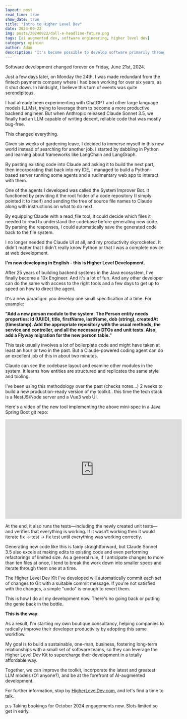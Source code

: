 ```yaml
---
layout: post
read_time: true
show_date: true
title: "Intro to Higher Level Dev"
date: 2024-09-22
img: posts/20240922/dall-e-headline-future.png
tags: [ai augmented dev, software engineering, higher level dev]
category: opinion
author: Adam
description: "It's become possible to develop software primarily through natural language by working in tandem with an LLM-powered Software Engineering Agent."
---
```

Software development changed forever on Friday, June 21st, 2024. 

Just a few days later, on Monday the 24th, I was made redundant from the fintech payments company where I had been working for over six years, as it shut down. In hindsight, I believe this turn of events was quite serendipitous.

I had already been experimenting with ChatGPT and other large language models (LLMs), trying to leverage them to become a more productive backend engineer. 
But when Anthropic released Claude Sonnet 3.5, we finally had an LLM capable of writing decent, reliable code that was mostly bug-free. 

This changed everything.

Given six weeks of gardening leave, I decided to immerse myself in this new world instead of searching for another job. 
I started by dabbling in Python and learning about frameworks like LangChain and LangGraph. 

By pasting existing code into Claude and asking it to build the next part, then incorporating that back into my IDE, I managed to build a Python-based server running some agents and a rudimentary web app to interact with them.

One of the agents I developed was called the System Improver Bot. It functioned by providing it the root folder of a code 
repository (I simply pointed it to itself) and sending the tree of source file names to Claude along with instructions on what 
to do next. 

By equipping Claude with a read_file tool, it could decide which files it needed to read to understand the codebase before generating new code. By parsing the responses, I could automatically save the generated code back to the file system. 

I no longer needed the Claude UI at all, and my productivity skyrocketed. It didn't matter that I didn't really know Python or that I was a complete novice at web development. 

<b>I'm now developing in English - this is Higher Level Development.</b>

After 25 years of building backend systems in the Java ecosystem, I've finally become a 10x Engineer. And it's a lot of fun. And any other developer can do the same with access to the right tools and a few days to get up to speed on how to direct the agent.

It's a new paradigm: you develop one small specification at a time.
For example:

<b>"Add a new person module to the system. The Person entity needs properties: id (UUID), title, firstName, lastName, dob (string), createdAt (timestamp). Add the appropriate repository with the usual methods, the service and controller, and all the necessary DTOs and unit tests. Also, add a Flyway migration for the new person table."</b>

This task usually involves a lot of boilerplate code and might have taken at least an hour or two in the past. But a Claude-powered coding agent can do an excellent job of this in about two minutes. 

Claude can see the codebase layout and examine other modules in the system. It learns how entities are structured and replicates the same style and tooling.

I’ve been using this methodology over the past (checks notes…) 2 weeks to build a new production-ready version of my toolkit.. this time the tech stack is a NestJS/Node server and a Vue3 web UI.

Here's a video of the new tool implementing the above mini-spec in a Java Spring Boot git repo:

<iframe width="560" height="315" src="https://www.youtube.com/embed/Wckhd-vIaw4?si=udK7EkIuZZLmjKSU" title="YouTube video player" frameborder="0" allow="accelerometer; autoplay; clipboard-write; encrypted-media; gyroscope; picture-in-picture; web-share" referrerpolicy="strict-origin-when-cross-origin" allowfullscreen></iframe>

At the end, it also runs the tests—including the newly created unit tests—and verifies that everything is working. If it wasn’t working then it would iterate fix -> test -> fix test until everything was working correctly.

Generating new code like this is fairly straightforward, but Claude Sonnet 3.5 also excels at making edits to existing code and even performing refactorings of limited size. As a general rule, if I anticipate changes to more than ten files at once, I tend to break the work down into smaller specs and iterate through them one at a time.

The Higher Level Dev Kit I've developed will automatically commit each set of changes to Git with a suitable commit message. If you're not satisfied with the changes, a simple "undo" is enough to revert them.

This is how I do all my development now. There's no going back or putting the genie back in the bottle.

<b>This is the way.</b>

As a result, I'm starting my own boutique consultancy, helping companies to radically improve their developer productivity by adopting this same workflow.

My goal is to build a sustainable, one-man, business, fostering long-term relationships with a small set of software teams, so they can leverage the Higher Level Dev Kit to supercharge their development in a totally affordable way.

Together, we can improve the toolkit, incorporate the latest and greatest LLM models (O1 anyone?), and be at the forefront of AI-augmented development.

For further information, stop by <a href="https://higherleveldev.com" target="_blank">HigherLevelDev.com</a>, and let's find a time to talk.

p.s Taking bookings for October 2024 engagements now. Slots limited so get in early.
